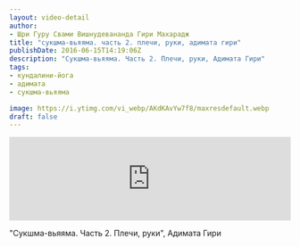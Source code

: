```yaml
---
layout: video-detail
author:
- Шри Гуру Свами Вишнудевананда Гири Махарадж
title: "сукшма-вьяяма. часть 2. плечи, руки, адимата гири"
publishDate: 2016-06-15T14:19:06Z
description: "Сукшма-вьяяма. Часть 2. Плечи, руки, Адимата Гири"
tags: 
- кундалини-йога
- адимата
- сукшма-вьяяма

image: https://i.ytimg.com/vi_webp/AKdKAvYw7f8/maxresdefault.webp
draft: false
---
```


<iframe width="100%" src="https://www.youtube.com/embed/AKdKAvYw7f8" frameborder="0" allowfullscreen=""></iframe> 

 "Сукшма-вьяяма. Часть 2\. Плечи, руки", Адимата Гири

  

 